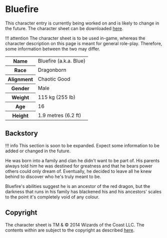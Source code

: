 # Bluefire

This character entry is currently being worked on and is likely to change in the future. The character sheet can be downloaded [here](/characters/dungeons%20&%20dragons/Bluefire.pdf).

!!! attention
    The character sheet is to be used in-game, whereas the character description on this page is meant for general role-play. Therefore, some information between the two may differ.

<table>
<tr>
  <th>Name</th>
  <td>Bluefire (a.k.a. Blue)</td>
</tr>
  <tr>
    <th>Race</th>
    <td>Dragonborn</td>
  </tr>
  <tr>
    <th>Alignment</th>
    <td>Chaotic Good</td>
  </tr>
  <tr>
    <th>Gender</th>
    <td>Male</td>
  </tr>
  <tr>
    <th>Weight</th>
    <td>115 kg (255 lb)</td>
  </tr>
  <tr>
    <th>Age</th>
    <td>16</td>
  </tr>
  <tr>
    <th>Height</th>
    <td>1.9 metres (6.2 ft)</td>
  </tr>
</table>

## Backstory

!!! info
    This section is soon to be expanded. Expect some information to be added or changed in the future.

He was born into a family and clan he didn't want to be part of. His parents always told him he was destined for greatness and that he bears power others could only dream of. Eventually, he decided to leave all he knew behind to discover who he's truly meant to be.

Bluefire's abilities suggest he is an ancestor of the red dragon, but the darkness that runs in his family has blackened his and his ancestors' scales to the point it's completely void of any colour.

## Copyright

The character sheet is TM & © 2014 Wizards of the Coast LLC. The contents within are subject to the copyright as described [here](/characters/#copyright).
